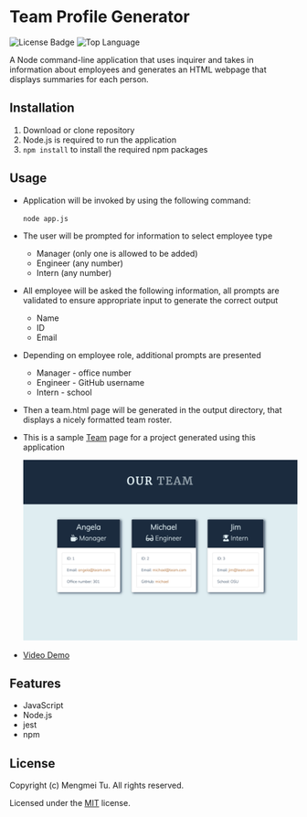 # Team Profile Generator

![License Badge](https://img.shields.io/github/license/mmeii/10-team-profile-generator) ![Top Language](https://img.shields.io/github/languages/top/mmeii/10-team-profile-generator)

A Node command-line application that uses inquirer and takes in information about employees and generates an HTML webpage that displays summaries for each person.

## Installation

1. Download or clone repository
2. Node.js is required to run the application
3. `npm install` to install the required npm packages

## Usage

* Application will be invoked by using the following command:
  
  `node app.js`

* The user will be prompted for information to select employee type
  * Manager (only one is allowed to be added)
  * Engineer (any number)
  * Intern (any number)
  
* All employee will be asked the following information, all prompts are validated to ensure appropriate input to generate the correct output
  * Name
  * ID
  * Email

* Depending on employee role, additional prompts are presented
  * Manager - office number
  * Engineer - GitHub username
  * Intern - school
  
* Then a team.html page will be generated in the output directory, that displays a nicely formatted team roster.
  
* This is a sample [Team](Assets/team-sample.png) page for a project generated using this application
  
  ![Sample Our Team Image](Assets/team-sample.png)
  
* [Video Demo]()

## Features

* JavaScript
* Node.js
* jest
* npm

## License

  Copyright (c) Mengmei Tu. All rights reserved.
  
  Licensed under the [MIT](LICENSE) license.
